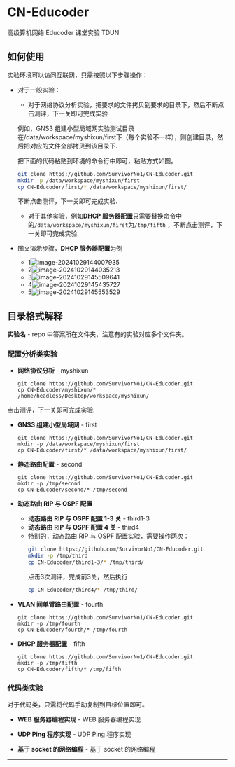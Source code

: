 # CN-Educoder

高级算机网络 Educoder 课堂实验 TDUN

## 如何使用

实验环境可以访问互联网，只需按照以下步骤操作：

- 对于一般实验：

  - 对于网络协议分析实验，把要求的文件拷贝到要求的目录下，然后不断点击测评，下一关即可完成实验

  例如，GNS3 组建小型局域网实验测试目录在/data/workspace/myshixun/first下（每个实验不一样），则创建目录，然后把对应的文件全部拷贝到该目录下.

  把下面的代码粘贴到环境的命令行中即可，粘贴方式如图。

  ```bash
  git clone https://github.com/SurvivorNo1/CN-Educoder.git
  mkdir -p /data/workspace/myshixun/first
  cp CN-Educoder/first/* /data/workspace/myshixun/first/
  ```

  不断点击测评，下一关即可完成实验.

  - 对于其他实验，例如**DHCP 服务器配置**只需要替换命令中的`/data/workspace/myshixun/first`为`/tmp/fifth` ，不断点击测评，下一关即可完成实验.

- 图文演示步骤，**DHCP 服务器配置**为例

  - 1![image-20241029144007935](E:\Master\计算机网络\Coder\CN-Educoder\assets\image-20241029144007935.png)
  - 2![image-20241029144035213](E:\Master\计算机网络\Coder\CN-Educoder\assets\image-20241029144035213.png)
  - 3![image-20241029145509641](E:\Master\计算机网络\Coder\CN-Educoder\assets\image-20241029145509641.png)
  - 4![image-20241029145435727](E:\Master\计算机网络\Coder\CN-Educoder\assets\image-20241029145435727.png)
  - 5![image-20241029145553529](E:\Master\计算机网络\Coder\CN-Educoder\assets\image-20241029145553529.png)

  

## 目录格式解释

**实验名** - repo 中答案所在文件夹，注意有的实验对应多个文件夹。

### 配置分析类实验

- **网络协议分析** - myshixun

  ```shell
  git clone https://github.com/SurvivorNo1/CN-Educoder.git
  cp CN-Educoder/myshixun/* /home/headless/Desktop/workspace/myshixun/
  ```

点击测评，下一关即可完成实验.

- **GNS3 组建小型局域网** - first

  ```shell
  git clone https://github.com/SurvivorNo1/CN-Educoder.git
  mkdir -p /data/workspace/myshixun/first
  cp CN-Educoder/first/* /data/workspace/myshixun/first/
  ```

- **静态路由配置** - second

  ```	
  git clone https://github.com/SurvivorNo1/CN-Educoder.git
  mkdir -p /tmp/second
  cp CN-Educoder/second/* /tmp/second
  ```

- **动态路由 RIP 与 OSPF 配置**
  
  - **动态路由 RIP 与 OSPF 配置 1-3 关** - third1-3
  - **动态路由 RIP 与 OSPF 配置 4 关** - third4
  - 特别的，动态路由 RIP 与 OSPF 配置实验，需要操作两次：
    ```bash
    git clone https://github.com/SurvivorNo1/CN-Educoder.git
    mkdir -p /tmp/third
    cp CN-Educoder/third1-3/* /tmp/third/
    ```
    点击3次测评，完成前3关，然后执行
    ```bash
    cp CN-Educoder/third4/* /tmp/third/
    ```
  
- **VLAN 间单臂路由配置** - fourth

  ```shell
  git clone https://github.com/SurvivorNo1/CN-Educoder.git
  mkdir -p /tmp/fourth
  cp CN-Educoder/fourth/* /tmp/fourth
  ```

- **DHCP 服务器配置** - fifth

  ```
  git clone https://github.com/SurvivorNo1/CN-Educoder.git
  mkdir -p /tmp/fifth
  cp CN-Educoder/fifth/* /tmp/fifth
  ```

### 代码类实验

对于代码类，只需将代码手动复制到目标位置即可。

- **WEB 服务器编程实现** - WEB 服务器编程实现

- **UDP Ping 程序实现** - UDP Ping 程序实现

- **基于 socket 的网络编程** - 基于 socket 的网络编程

  





---

